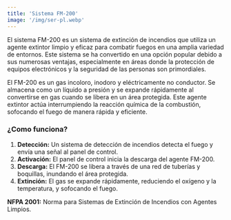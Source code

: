 ```yaml
---
title: 'Sistema FM-200'
image: '/img/ser-pl.webp'
---
```


El sistema FM-200 es un sistema de extinción de incendios que utiliza un agente extintor limpio y eficaz para combatir fuegos en una amplia variedad de entornos. Este sistema se ha convertido en una opción popular debido a sus numerosas ventajas, especialmente en áreas donde la protección de equipos electrónicos y la seguridad de las personas son primordiales.

El FM-200 es un gas incoloro, inodoro y eléctricamente no conductor. Se almacena como un líquido a presión y se expande rápidamente al convertirse en gas cuando se libera en un área protegida. Este agente extintor actúa interrumpiendo la reacción química de la combustión, sofocando el fuego de manera rápida y eficiente.

### ¿Como funciona?

1. **Detección:** Un sistema de detección de incendios detecta el fuego y envía una señal al panel de control.
2. **Activación:** El panel de control inicia la descarga del agente FM-200.
3. **Descarga:** El FM-200 se libera a través de una red de tuberías y boquillas, inundando el área protegida.
4. **Extinción:** El gas se expande rápidamente, reduciendo el oxígeno y la temperatura, y sofocando el fuego.

**NFPA 2001:** Norma para Sistemas de Extinción de Incendios con Agentes Limpios.
